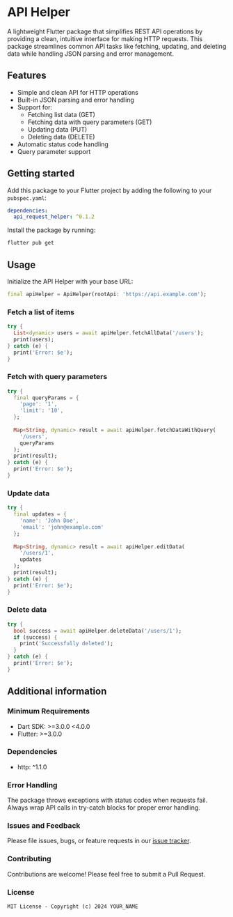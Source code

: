 # API Helper

A lightweight Flutter package that simplifies REST API operations by providing a clean, intuitive interface for making HTTP requests. This package streamlines common API tasks like fetching, updating, and deleting data while handling JSON parsing and error management.

## Features

- Simple and clean API for HTTP operations
- Built-in JSON parsing and error handling
- Support for:
    - Fetching list data (GET)
    - Fetching data with query parameters (GET)
    - Updating data (PUT)
    - Deleting data (DELETE)
- Automatic status code handling
- Query parameter support

## Getting started

Add this package to your Flutter project by adding the following to your `pubspec.yaml`:

```yaml
dependencies:
  api_request_helper: ^0.1.2
```

Install the package by running:
```bash
flutter pub get
```

## Usage

Initialize the API Helper with your base URL:

```dart
final apiHelper = ApiHelper(rootApi: 'https://api.example.com');
```

### Fetch a list of items
```dart
try {
  List<dynamic> users = await apiHelper.fetchAllData('/users');
  print(users);
} catch (e) {
  print('Error: $e');
}
```

### Fetch with query parameters
```dart
try {
  final queryParams = {
    'page': '1',
    'limit': '10',
  };
  
  Map<String, dynamic> result = await apiHelper.fetchDataWithQuery(
    '/users',
    queryParams
  );
  print(result);
} catch (e) {
  print('Error: $e');
}
```

### Update data
```dart
try {
  final updates = {
    'name': 'John Doe',
    'email': 'john@example.com'
  };
  
  Map<String, dynamic> result = await apiHelper.editData(
    '/users/1',
    updates
  );
  print(result);
} catch (e) {
  print('Error: $e');
}
```

### Delete data
```dart
try {
  bool success = await apiHelper.deleteData('/users/1');
  if (success) {
    print('Successfully deleted');
  }
} catch (e) {
  print('Error: $e');
}
```

## Additional information

### Minimum Requirements
- Dart SDK: >=3.0.0 <4.0.0
- Flutter: >=3.0.0

### Dependencies
- http: ^1.1.0

### Error Handling
The package throws exceptions with status codes when requests fail. Always wrap API calls in try-catch blocks for proper error handling.

### Issues and Feedback
Please file issues, bugs, or feature requests in our [issue tracker](link-to-your-repository-issues).

### Contributing
Contributions are welcome! Please feel free to submit a Pull Request.

### License
```
MIT License - Copyright (c) 2024 YOUR_NAME
```